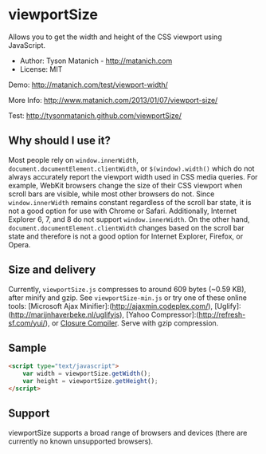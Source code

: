 ﻿# viewportSize

Allows you to get the width and height of the CSS viewport using JavaScript.


* Author: Tyson Matanich - http://matanich.com
* License: MIT


Demo: http://matanich.com/test/viewport-width/

More Info: http://www.matanich.com/2013/01/07/viewport-size/

Test: http://tysonmatanich.github.com/viewportSize/


## Why should I use it?

Most people rely on `window.innerWidth`, `document.documentElement.clientWidth`, or `$(window).width()` which do not always accurately report the viewport width used in CSS media queries. For example, WebKit browsers change the size of their CSS viewport when scroll bars are visible, while most other browsers do not. Since `window.innerWidth` remains constant regardless of the scroll bar state, it is not a good option for use with Chrome or Safari. Additionally, Internet Explorer 6, 7, and 8 do not support `window.innerWidth`. On the other hand, `document.documentElement.clientWidth` changes based on the scroll bar state and therefore is not a good option for Internet Explorer, Firefox, or Opera.


## Size and delivery

Currently, `viewportSize.js` compresses to around 609 bytes (~0.59 KB), after minify and gzip. See `viewportSize-min.js` or try one of these online tools: [Microsoft Ajax Minifier]:(http://ajaxmin.codeplex.com/), [Uglify]:(http://marijnhaverbeke.nl/uglifyjs), [Yahoo Compressor]:(http://refresh-sf.com/yui/), or [Closure Compiler](http://closure-compiler.appspot.com/home). Serve with gzip compression.

## Sample


```html
<script type="text/javascript">
	var width = viewportSize.getWidth();
	var height = viewportSize.getHeight();
</script>
```

## Support

viewportSize supports a broad range of browsers and devices (there are currently no known unsupported browsers).